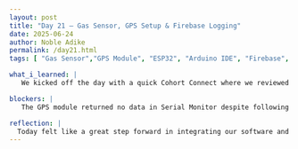```yaml
---
layout: post
title: "Day 21 – Gas Sensor, GPS Setup & Firebase Logging"
date: 2025-06-24
author: Noble Adike
permalink: /day21.html
tags: [ "Gas Sensor","GPS Module", "ESP32", "Arduino IDE", "Firebase", "Serial Monitor"]

what_i_learned: |
   We kicked off the day with a quick Cohort Connect where we reviewed important program updates, including stipend info, the format and timing of Friday's mid-summer presentations, and slide expectations. We successfully completed the setup and testing of the MQ-135 gas sensor on the ESP32. I learned how to use analogRead to monitor voltage levels from the sensor and interpret the values through the Serial Plotter. We moved forward with the integration of the NEO-6M GPS module, wiring it to GPIO 16 (RX) and GPIO 17 (TX) on the ESP32, and installed the TinyGPSPlus library for data parsing. Although we uploaded the GPS code correctly and verified the wiring, we weren't able to receive any GPS data in the Serial Monitor. We suspect satellite lock issues and plan to debug this tomorrow. I learned how to properly configure Firebase from scratch: creating a project, setting up Realtime Database, retrieving configuration info, and creating a user for authentication. We initialized Firebase Studio accounts, installed the required Firebase ESP Client library in Arduino, and prepared for data logging by linking GPS output to the Firebase Realtime Database. This gave me valuable insight into how sensor data is not just read, but actually transmitted, stored, and visualized for real-world use cases like smart waste monitoring.

blockers: |
   The GPS module returned no data in Serial Monitor despite following correct setup steps. This may be due to signal or positioning issues (possibly needing to be closer to a window or outdoors).

reflection: |
  Today felt like a great step forward in integrating our software and hardware systems. Seeing the gas sensor working in real-time reassured me that we're learning to debug and apply sensor logic confidently. Although the GPS module didn't work yet, we’ve narrowed down the potential issues and know what to test next. Setting up Firebase showed me how cloud storage and IoT devices come together. It was exciting to imagine our trash bin data streaming live to a dashboard in the near future. I’m looking forward to debugging the GPS tomorrow and completing the first version of our working data pipeline.
---
```

